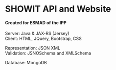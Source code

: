 <h1>SHOWIT API and Website</h1>
<h4>Created for ESMAD of the IPP</h4>


Server: Java & JAX-RS (Jersey)<br>
Client: HTML, JQuery, Bootstrap, CSS

Representation: JSON XML <br>
Validation: JSNOSchema and XMLSchema

Database: MongoDB

